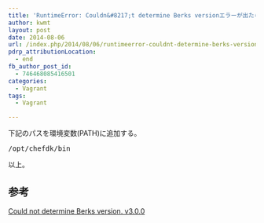 ```yaml
---
title: 'RuntimeError: Couldn&#8217;t determine Berks versionエラーが出たら'
author: kwmt
layout: post
date: 2014-08-06
url: /index.php/2014/08/06/runtimeerror-couldnt-determine-berks-version/
pdrp_attributionLocation:
  - end
fb_author_post_id:
  - 746468085416501
categories:
  - Vagrant
tags:
  - Vagrant

---
```

下記のパスを環境変数(PATH)に追加する。

<pre class="go">/opt/chefdk/bin
</pre>

以上。

## 参考

<a href="https://github.com/berkshelf/vagrant-berkshelf/issues/212" target="_blank">Could not determine Berks version. v3.0.0</a>